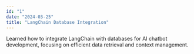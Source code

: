 ```yaml
---
id: "1"
date: "2024-03-25"
title: "LangChain Database Integration"
---
```


Learned how to integrate LangChain with databases for AI chatbot development, focusing on efficient data retrieval and context management.
